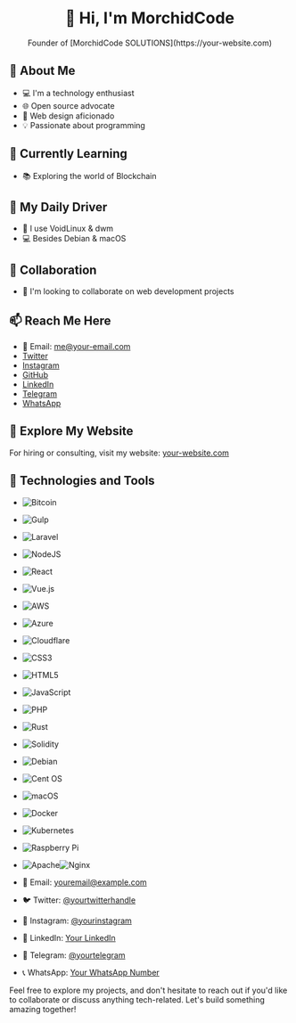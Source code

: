 <div align="center">
    <h1>👋 Hi, I'm MorchidCode</h1>
    <p>Founder of [MorchidCode SOLUTIONS](https://your-website.com)</p>
</div>

## 👀 About Me

- 💻 I'm a technology enthusiast
- 🌐 Open source advocate
- 🎨 Web design aficionado
- 💡 Passionate about programming

## 🌱 Currently Learning

- 📚 Exploring the world of Blockchain

## 🫡 My Daily Driver

- 🐧 I use VoidLinux & dwm
- 💻 Besides Debian & macOS

## 💞 Collaboration

- 💼 I'm looking to collaborate on web development projects

## 📫 Reach Me Here

- 📧 Email: [me@your-email.com](mailto:me@your-email.com)
- [Twitter](https://twitter.com/yourtwitterhandle)
- [Instagram](https://instagram.com/yourinstagram)
- [GitHub](https://github.com/yourgithub)
- [LinkedIn](https://linkedin.com/in/yourlinkedin)
- [Telegram](https://t.me/yourtelegram)
- [WhatsApp](https://wa.me/yourphonenumber)

## 🚀 Explore My Website

For hiring or consulting, visit my website: [your-website.com](https://your-website.com)

## 🔧 Technologies and Tools

- ![Bitcoin](https://img.shields.io/badge/Bitcoin-000?style=for-the-badge&logo=bitcoin&logoColor=white)
- ![Gulp](https://img.shields.io/badge/GULP-%23CF4647?style=for-the-badge&logo=gulp&logoColor=white)
- ![Laravel](https://img.shields.io/badge/laravel-%23FF2D20?style=for-the-badge&logo=laravel&logoColor=white)
- ![NodeJS](https://img.shields.io/badge/node.js-6DA55F?style=for-the-badge&logo=node.js&logoColor=white)
- ![React](https://img.shields.io/badge/react-%2320232a?style=for-the-badge&logo=react&logoColor=%2361DAFB)
- ![Vue.js](https://img.shields.io/badge/vuejs-%2335495e?style=for-the-badge&logo=vuedotjs&logoColor=%234FC08D)
- ![AWS](https://img.shields.io/badge/AWS-%23FF9900?style=for-the-badge&logo=amazon-aws&logoColor=white)
- ![Azure](https://img.shields.io/badge/azure-%230072C6?style=for-the-badge&logo=microsoftazure&logoColor=white)
- ![Cloudflare](https://img.shields.io/badge/Cloudflare-F38020?style=for-the-badge&logo=Cloudflare&logoColor=white)
- ![CSS3](https://img.shields.io/badge/css3-%231572B6?style=for-the-badge&logo=css3&logoColor=white)
- ![HTML5](https://img.shields.io/badge/html5-%23E34F26?style=for-the-badge&logo=html5&logoColor=white)
- ![JavaScript](https://img.shields.io/badge/javascript-%23323330?style=for-the-badge&logo=javascript&logoColor=%23F7DF1E)
- ![PHP](https://img.shields.io/badge/php-%23777BB4?style=for-the-badge&logo=php&logoColor=white)
- ![Rust](https://img.shields.io/badge/rust-%23000000?style=for-the-badge&logo=rust&logoColor=white)
- ![Solidity](https://img.shields.io/badge/Solidity-%23363636?style=for-the-badge&logo=solidity&logoColor=white)
- ![Debian](https://img.shields.io/badge/Debian-D70A53?style=for-the-badge&logo=debian&logoColor=white)
- ![Cent OS](https://img.shields.io/badge/cent%20os-002260?style=for-the-badge&logo=centos&logoColor=F0F0F0)
- ![macOS](https://img.shields.io/badge/mac%20os-000000?style=for-the-badge&logo=macos&logoColor=F0F0F0)
- ![Docker](https://img.shields.io/badge/docker-%230db7ed?style=for-the-badge&logo=docker&logoColor=white)
- ![Kubernetes](https://img.shields.io/badge/kubernetes-%23326ce5?style=for-the-badge&logo=kubernetes&logoColor=white)
- ![Raspberry Pi](https://img.shields.io/badge/-RaspberryPi-C51A4A?style=for-the-badge&logo=Raspberry-Pi)
- ![Apache](https://img.shields.io/badge/apache-%23D42029?style=for-the-badge&logo=apache&logoColor=white)![Nginx](https://img.shields.io/badge/nginx-%23009639?style=for-the-badge&logo=nginx&logoColor=white)

- 📧 Email: youremail@example.com
- 🐦 Twitter: [@yourtwitterhandle](https://twitter.com/yourtwitterhandle)
- 📸 Instagram: [@yourinstagram](https://instagram.com/yourinstagram)
- 💼 LinkedIn: [Your LinkedIn](https://linkedin.com/in/yourlinkedin)
- 💬 Telegram: [@yourtelegram](https://t.me/yourtelegram)
- 📞 WhatsApp: [Your WhatsApp Number](https://wa.me/yourphonenumber)

Feel free to explore my projects, and don't hesitate to reach out if you'd like to collaborate or discuss anything tech-related. Let's build something amazing together!

